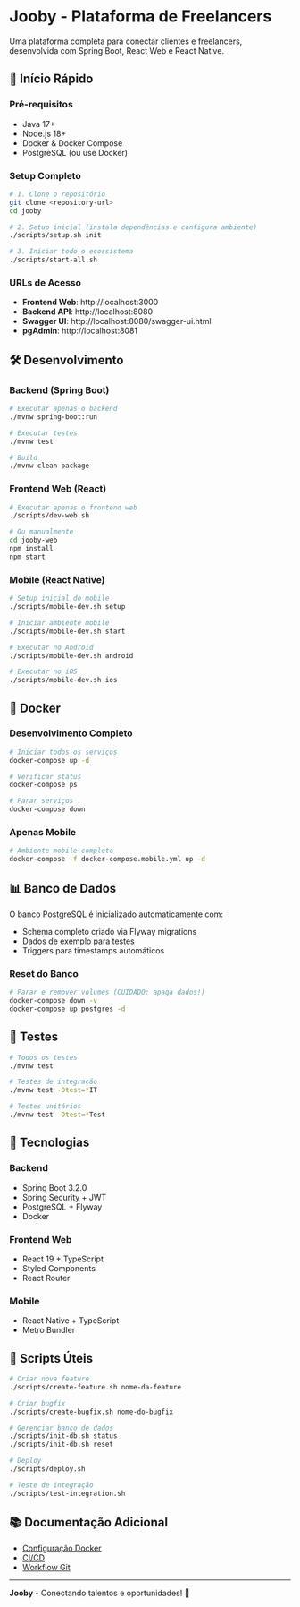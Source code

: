 # Jooby - Plataforma de Freelancers

Uma plataforma completa para conectar clientes e freelancers, desenvolvida com Spring Boot, React Web e React Native.

## 🚀 Início Rápido

### Pré-requisitos
- Java 17+
- Node.js 18+
- Docker & Docker Compose
- PostgreSQL (ou use Docker)

### Setup Completo
```bash
# 1. Clone o repositório
git clone <repository-url>
cd jooby

# 2. Setup inicial (instala dependências e configura ambiente)
./scripts/setup.sh init

# 3. Iniciar todo o ecossistema
./scripts/start-all.sh
```

### URLs de Acesso
- **Frontend Web**: http://localhost:3000
- **Backend API**: http://localhost:8080
- **Swagger UI**: http://localhost:8080/swagger-ui.html
- **pgAdmin**: http://localhost:8081

## 🛠️ Desenvolvimento

### Backend (Spring Boot)
```bash
# Executar apenas o backend
./mvnw spring-boot:run

# Executar testes
./mvnw test

# Build
./mvnw clean package
```

### Frontend Web (React)
```bash
# Executar apenas o frontend web
./scripts/dev-web.sh

# Ou manualmente
cd jooby-web
npm install
npm start
```

### Mobile (React Native)
```bash
# Setup inicial do mobile
./scripts/mobile-dev.sh setup

# Iniciar ambiente mobile
./scripts/mobile-dev.sh start

# Executar no Android
./scripts/mobile-dev.sh android

# Executar no iOS
./scripts/mobile-dev.sh ios
```

## 🐳 Docker

### Desenvolvimento Completo
```bash
# Iniciar todos os serviços
docker-compose up -d

# Verificar status
docker-compose ps

# Parar serviços
docker-compose down
```

### Apenas Mobile
```bash
# Ambiente mobile completo
docker-compose -f docker-compose.mobile.yml up -d
```

## 📊 Banco de Dados

O banco PostgreSQL é inicializado automaticamente com:
- Schema completo criado via Flyway migrations
- Dados de exemplo para testes
- Triggers para timestamps automáticos

### Reset do Banco
```bash
# Parar e remover volumes (CUIDADO: apaga dados!)
docker-compose down -v
docker-compose up postgres -d
```

## 🧪 Testes

```bash
# Todos os testes
./mvnw test

# Testes de integração
./mvnw test -Dtest=*IT

# Testes unitários
./mvnw test -Dtest=*Test
```

## 📱 Tecnologias

### Backend
- Spring Boot 3.2.0
- Spring Security + JWT
- PostgreSQL + Flyway
- Docker

### Frontend Web
- React 19 + TypeScript
- Styled Components
- React Router

### Mobile
- React Native + TypeScript
- Metro Bundler

## 🔧 Scripts Úteis

```bash
# Criar nova feature
./scripts/create-feature.sh nome-da-feature

# Criar bugfix
./scripts/create-bugfix.sh nome-do-bugfix

# Gerenciar banco de dados
./scripts/init-db.sh status
./scripts/init-db.sh reset

# Deploy
./scripts/deploy.sh

# Teste de integração
./scripts/test-integration.sh
```

## 📚 Documentação Adicional

- [Configuração Docker](README-Docker.md)
- [CI/CD](README-CICD.md)
- [Workflow Git](GIT-WORKFLOW.md)

---

**Jooby** - Conectando talentos e oportunidades! 🚀
